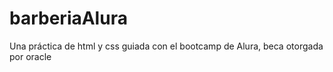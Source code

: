 # barberiaAlura
Una práctica de html y css guiada con el bootcamp de Alura, beca otorgada por oracle
